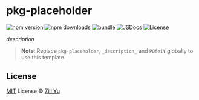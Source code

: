 # pkg-placeholder

[![npm version][npm-version-src]][npm-version-href]
[![npm downloads][npm-downloads-src]][npm-downloads-href]
[![bundle][bundle-src]][bundle-href]
[![JSDocs][jsdocs-src]][jsdocs-href]
[![License][license-src]][license-href]

_description_

> **Note**:
> Replace `pkg-placeholder`, `_description_` and `POfeiY` globally to use this template.


## License

[MIT](./LICENSE) License © [Zili Yu](https://github.com/POfeiY)

<!-- Badges -->

[npm-version-src]: https://img.shields.io/npm/v/pkg-placeholder?style=flat&colorA=080f12&colorB=1fa669
[npm-version-href]: https://npmjs.com/package/pkg-placeholder
[npm-downloads-src]: https://img.shields.io/npm/dm/pkg-placeholder?style=flat&colorA=080f12&colorB=1fa669
[npm-downloads-href]: https://npmjs.com/package/pkg-placeholder
[bundle-src]: https://img.shields.io/bundlephobia/minzip/pkg-placeholder?style=flat&colorA=080f12&colorB=1fa669&label=minzip
[bundle-href]: https://bundlephobia.com/result?p=pkg-placeholder
[license-src]: https://img.shields.io/github/license/antfu/pkg-placeholder.svg?style=flat&colorA=080f12&colorB=1fa669
[license-href]: https://github.com/antfu/pkg-placeholder/blob/main/LICENSE
[jsdocs-src]: https://img.shields.io/badge/jsdocs-reference-080f12?style=flat&colorA=080f12&colorB=1fa669
[jsdocs-href]: https://www.jsdocs.io/package/pkg-placeholder
